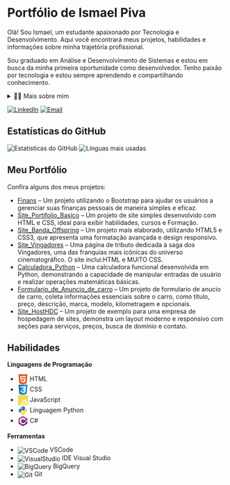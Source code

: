 # Portfólio de Ismael Piva
Olá! Sou Ismael, um estudante apaixonado por Tecnologia e Desenvolvimento. Aqui você encontrará meus projetos, habilidades e informações sobre minha trajetória profissional.

  Sou graduado em Análise e Desenvolvimento de Sistemas e estou em busca da minha primeira oportunidade como desenvolvedor. Tenho paixão por tecnologia e estou sempre aprendendo e compartilhando conhecimento.
</p>

<!-- Dropdown -->
<details>
  <summary>👨‍💻 Mais sobre mim</summary>

  ## Mais Sobre Mim
- Idade: 20 anos
- Localização: Brasil
- Características: Atencioso, Amigável, Comunicativo, Confiável, Dedicado
- Objetivo: Trabalhar em um ambiente colaborativo e produtivo, sempre buscando aprimorar minhas habilidades.
</details>

<!-- Links -->
  [![LinkedIn](https://img.shields.io/badge/LinkedIn-0077B5?style=for-the-badge&logo=linkedin&logoColor=white)](https://www.linkedin.com/in/ismael-piva-a3a4a1264/)
  [![Email](https://img.shields.io/badge/Email-D14836?style=for-the-badge&logo=gmail&logoColor=white)](mailto:Ismael.plsilva@gmail.com)


## Estatísticas do GitHub
![Estatísticas do GitHub](https://github-readme-stats.vercel.app/api?username=dev-ismael&show_icons=true&theme=gotham)
![Línguas mais usadas](https://github-readme-stats.vercel.app/api/top-langs?username=dev-ismael&show_icons=true&locale=en&layout=compact)


## Meu Portfólio
Confira alguns dos meus projetos:
- [Finans](https://github.com/Dev-Ismael/Finans) – Um projeto utilizando o Bootstrap para ajudar os usuários a gerenciar suas finanças pessoais de maneira simples e eficaz.
- [Site_Portifolio_Basico](https://github.com/Dev-Ismael/Site_Portifolio_Basico) – Um projeto de site simples desenvolvido com HTML e CSS, ideal para exibir habilidades, cursos e Formação.
- [Site_Banda_Offspring](https://github.com/Dev-Ismael/Site_Banda_Offspring) – Um projeto mais elaborado, utilizando HTML5 e CSS3, que apresenta uma formatação avançada e design responsivo.
- [Site_Vingadores](https://github.com/Dev-Ismael/Site_Vingadores) – Uma página de tributo dedicada à saga dos Vingadores, uma das franquias mais icônicas do universo cinematográfico. O site inclui:HTML e MUITO CSS.
- [Calculadora_Python](https://github.com/Dev-Ismael/Calculadora_Python) – Uma calculadora funcional desenvolvida em Python, demonstrando a capacidade de manipular entradas de usuário e realizar operações matemáticas básicas.
- [Formulario_de_Anuncio_de_carro](https://github.com/Dev-Ismael/Formulario_carro) – Um projeto de formulario de anucio de carro, coleta informações essenciais sobre o carro, como título, preço, descrição, marca, modelo, kilometragem e opcionais.
- [Site_HostHDC](https://github.com/Dev-Ismael/HostHDC) – Um projeto de exemplo para uma empresa de hospedagem de sites, demonstra um layout moderno e responsivo com seções para serviços, preços, busca de domínio e contato.




## Habilidades

**Linguagens de Programação**
- <img align="center" alt="HTML" height="24" width="24" src="https://raw.githubusercontent.com/devicons/devicon/master/icons/html5/html5-original.svg"/> HTML
- <img align="center" alt="CSS" height="24" width="24" src="https://raw.githubusercontent.com/devicons/devicon/master/icons/css3/css3-original.svg"/> CSS
- <img align="center" alt="JavaScript" height="24" width="24" src="https://raw.githubusercontent.com/devicons/devicon/master/icons/javascript/javascript-plain.svg"/> JavaScript
- <img align="center" alt="Python" height="24" width="24" src="https://raw.githubusercontent.com/devicons/devicon/master/icons/python/python-original.svg"/> Linguagem Python
- <img align="center" alt="C#" height="24" width="24" src="https://raw.githubusercontent.com/devicons/devicon/master/icons/csharp/csharp-original.svg"/> C#

**Ferramentas**
- <img align="center" alt="VSCode" height="24" width="24" src="https://cdn.jsdelivr.net/gh/devicons/devicon/icons/vscode/vscode-original.svg"/> VSCode
- <img align="center" alt="VisualStudio" height="24" width="24" src="https://cdn.jsdelivr.net/gh/devicons/devicon/icons/visualstudio/visualstudio-plain.svg"/> IDE Visual Studio
- <img align="center" alt="BigQuery" height="24" width="24" src="https://cdn.jsdelivr.net/gh/devicons/devicon/icons/googlecloud/googlecloud-original.svg"/> BigQuery
- <img align="center" alt="Git" height="24" width="24" src="https://cdn.jsdelivr.net/gh/devicons/devicon/icons/git/git-original.svg"/> Git


